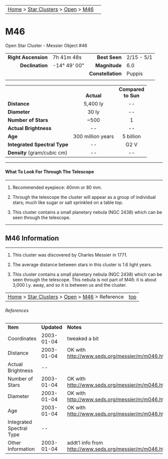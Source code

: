 <script src="/js/whatsup.js"></script>
<script type="text/javascript">
	var objectName ="M46"
	var objectDesc ="Open Star Cluster"
	var objectImage="other"
</script>

|    |    |
|:---|---:|
|[Home](/notes/#object-notes) > [Star Clusters](/notes/#star-clusters) > [Open](../!open-cluster-info) > [M46](#m46)| <div id=whatsup></div> |

# M46
Open Star Cluster - Messier Object #46
	
|   |   |   |   |
|--:|:--|--:|:--|
|**Right Ascension**|7h 41m 48s|**Best Seen**|2/15 - 5/1|
|**Declination**|-14&deg; 49' 00"|**Magnitude**|6.0|
|   |   |**Constellation**|Puppis|
|   |   |   |   |

|   |   |   |
|---|:---:|:---:|
|   | <br/>**Actual**| **Compared<br/>to Sun** |
|**Distance** | 5,400 ly | -- |
|**Diameter** | 30 ly | -- |
|**Number of Stars**| ~500 | 1 |
|**Actual Brightness**| -- | -- |
|**Age** | 300 million years | 5 billion  |
|**Integrated Spectral Type** | -- | G2 V |
|**Density** (gram/cubic cm) | -- | -- |

---
#### What To Look For Through The Telescope
---

1.	Recommended eyepiece: 40mm or 80 mm.

1.	Through the telescope the cluster will appear as a group of individual stars; much like sugar or salt sprinkled on a table top.
   
1.	This cluster contains a small planetary nebula (NGC 2438) which can be seen through the telescope.

---
## M46 Information
---

1.	This cluster was discovered by Charles Messier in 1771.

1.	The average distance between stars in this cluster is 1.6 light years.
   
1.	This cluster contains a small planetary nebula (NGC 2438) which can be seen through the telescope.  This nebula is not part of M46: it is about 3,000 l.y. away, and so it is between us and the cluster.

|    |    |
|:---|---:|
|[Home](/notes/#object-notes) > [Star Clusters](/notes/#star-clusters) > [Open](../!open-cluster-info) > [M46](#m46) > Reference | [top](#m46) |

###### References

|   |   |   |
|---|---|---|
|**Item**|**Updated**|**Notes**| 
|Coordinates | 2003-01-04 | tweaked a bit |
| Distance | 2003-01-04 | OK with  http://www.seds.org/messier/m/m046.html |
| Actual Brightness | -- |  |
| Number of Stars | 2003-01-04 | OK with http://www.seds.org/messier/m/m046.html |
| Diameter | 2003-01-04 | OK with http://www.seds.org/messier/m/m046.html |
| Age | 2003-01-04 | OK with http://www.seds.org/messier/m/m046.html |
| Integrated Spectral Type | --	|  |
| Other Information	| 2003-01-04 | addt’l info from http://www.seds.org/messier/m/m046.html |
